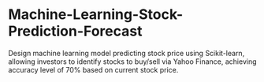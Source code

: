 # Machine-Learning-Stock-Prediction-Forecast
Design machine learning model predicting stock price using Scikit-learn, allowing investors to identify stocks to buy/sell via Yahoo Finance, achieving accuracy level of 70% based on current stock price. 
